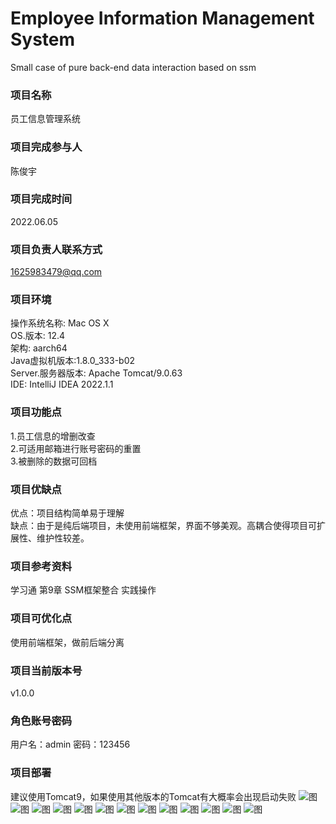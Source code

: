 # Employee Information Management System
Small case of pure back-end data interaction based on ssm
### 项目名称
员工信息管理系统
### 项目完成参与人
陈俊宇
### 项目完成时间
2022.06.05
### 项目负责人联系方式
1625983479@qq.com
### 项目环境
操作系统名称: Mac OS X<br>
OS.版本: 12.4<br>
架构: aarch64<br>
Java虚拟机版本:1.8.0_333-b02<br>
Server.服务器版本: Apache Tomcat/9.0.63<br>
IDE: IntelliJ IDEA 2022.1.1
### 项目功能点
1.员工信息的增删改查<br>
2.可适用邮箱进行账号密码的重置<br>
3.被删除的数据可回档
### 项目优缺点
优点：项目结构简单易于理解<br>
缺点：由于是纯后端项目，未使用前端框架，界面不够美观。高耦合使得项目可扩展性、维护性较差。
### 项目参考资料
学习通 第9章 SSM框架整合 实践操作
### 项目可优化点
使用前端框架，做前后端分离
### 项目当前版本号
v1.0.0
### 角色账号密码
用户名：admin 密码：123456
### 项目部署
建议使用Tomcat9，如果使用其他版本的Tomcat有大概率会出现启动失败
![图](images/imags1.png)
![图](images/imags2.png)
![图](images/imags3.png)
![图](images/imags4.png)
![图](images/imags5.png)
![图](images/imags6.png)
![图](images/imags7.png)
![图](images/imags8.png)
![图](images/imags9.png)
![图](images/imags10.png)
![图](images/imags11.png)
![图](images/imags12.png)
![图](images/imags13.png)